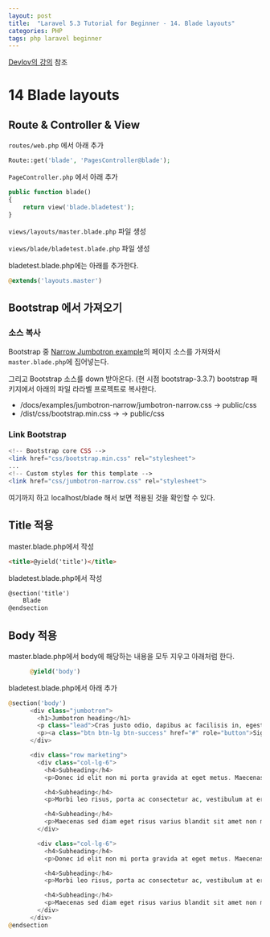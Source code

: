 ```yaml
---
layout: post
title:  "Laravel 5.3 Tutorial for Beginner - 14. Blade layouts"
categories: PHP
tags: php laravel beginner
---
```

[Devlov의 강의](https://www.youtube.com/watch?v=a8ZpAf_tNh0&list=PL3ZhWMazGi9IYymniZgqwnYuPFDvaEHJb) 참조

# 14 Blade layouts

## Route & Controller & View
`routes/web.php` 에서 아래 추가

```php
Route::get('blade', 'PagesController@blade');
```

`PageController.php` 에서 아래 추가

```php
public function blade()
{
    return view('blade.bladetest');
}
```

`views/layouts/master.blade.php` 파일 생성

`views/blade/bladetest.blade.php` 파일 생성

bladetest.blade.php에는 아래를 추가한다.

```php
@extends('layouts.master')
```

## Bootstrap 에서 가져오기

### 소스 복사

Bootstrap 중 [Narrow Jumbotron example](http://getbootstrap.com/examples/jumbotron-narrow/)의 페이지 소스를 가져와서 `master.blade.php`에 집어넣는다.

그리고 Bootstrap 소스를 down 받아온다. (현 시점 bootstrap-3.3.7)
bootstrap 패키지에서 아래의 파일 라라벨 프로젝트로 복사한다.

* /docs/examples/jumbotron-narrow/jumbotron-narrow.css -> public/css
* /dist/css/bootstrap.min.css -> -> public/css

### Link Bootstrap
```php
<!-- Bootstrap core CSS -->
<link href="css/bootstrap.min.css" rel="stylesheet">
...
<!-- Custom styles for this template -->
<link href="css/jumbotron-narrow.css" rel="stylesheet">
```
여기까지 하고 localhost/blade 해서 보면 적용된 것을 확인할 수 있다.

## Title 적용
master.blade.php에서 작성

```html
<title>@yield('title')</title>
```

bladetest.blade.php에서 작성

```html
@section('title')
    Blade
@endsection
```

## Body 적용
master.blade.php에서 body에 해당하는 내용을 모두 지우고 아래처럼 한다.

```php
      @yield('body')
```

bladetest.blade.php에서 아래 추가

```php
@section('body')
      <div class="jumbotron">
        <h1>Jumbotron heading</h1>
        <p class="lead">Cras justo odio, dapibus ac facilisis in, egestas eget quam. Fusce dapibus, tellus ac cursus commodo, tortor mauris condimentum nibh, ut fermentum massa justo sit amet risus.</p>
        <p><a class="btn btn-lg btn-success" href="#" role="button">Sign up today</a></p>
      </div>

      <div class="row marketing">
        <div class="col-lg-6">
          <h4>Subheading</h4>
          <p>Donec id elit non mi porta gravida at eget metus. Maecenas faucibus mollis interdum.</p>

          <h4>Subheading</h4>
          <p>Morbi leo risus, porta ac consectetur ac, vestibulum at eros. Cras mattis consectetur purus sit amet fermentum.</p>

          <h4>Subheading</h4>
          <p>Maecenas sed diam eget risus varius blandit sit amet non magna.</p>
        </div>

        <div class="col-lg-6">
          <h4>Subheading</h4>
          <p>Donec id elit non mi porta gravida at eget metus. Maecenas faucibus mollis interdum.</p>

          <h4>Subheading</h4>
          <p>Morbi leo risus, porta ac consectetur ac, vestibulum at eros. Cras mattis consectetur purus sit amet fermentum.</p>

          <h4>Subheading</h4>
          <p>Maecenas sed diam eget risus varius blandit sit amet non magna.</p>
        </div>
      </div>
@endsection
```
